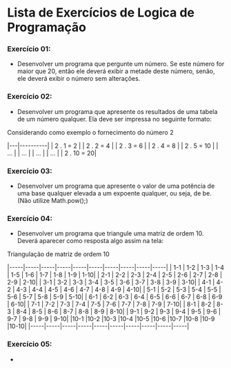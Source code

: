 # Lista de Exercícios de Logica de Programação

### Exercício 01:

- Desenvolver um programa que pergunte um número. Se este número for maior que 20, então ele deverá exibir a
metade deste número, senão, ele deverá exibir o número sem alterações.

### Exercício 02:

- Desenvolver um programa que apresente os resultados de uma tabela de um número qualquer. Ela deve ser
impressa no seguinte formato:

Considerando como exemplo o fornecimento do número 2

|---|----------|
| 2 . 1 = 2 |
| 2 . 2 = 4 |
| 2 . 3 = 6 |
| 2 . 4 = 8 |
| 2 . 5 = 10 |
| ...      |
| ...      |
| ...      |
| ...      |
| 2 . 10 = 20|

### Exercício 03:

- Desenvolver um programa que apresente o valor de uma potência de uma base qualquer elevada a um expoente
qualquer, ou seja, de be. (Não utilize Math.pow();)

### Exercício 04:

- Desenvolver um programa que triangule uma matriz de ordem 10.
Deverá aparecer como resposta algo assim na tela:

Triangulação de matriz de ordem 10

|-----|-----|-----|-----|-----|-----|-----|-----|-----|-----|
| 1-1 | 1-2 | 1-3 | 1-4 | 1-5 | 1-6 | 1-7 | 1-8 | 1-9 | 1-10|
| 2-1 | 2-2 | 2-3 | 2-4 | 2-5 | 2-6 | 2-7 | 2-8 | 2-9 | 2-10|
| 3-1 | 3-2 | 3-3 | 3-4 | 3-5 | 3-6 | 3-7 | 3-8 | 3-9 | 3-10|
| 4-1 | 4-2 | 4-3 | 4-4 | 4-5 | 4-6 | 4-7 | 4-8 | 4-9 | 4-10|
| 5-1 | 5-2 | 5-3 | 5-4 | 5-5 | 5-6 | 5-7 | 5-8 | 5-9 | 5-10|
| 6-1 | 6-2 | 6-3 | 6-4 | 6-5 | 6-6 | 6-7 | 6-8 | 6-9 | 6-10|
| 7-1 | 7-2 | 7-3 | 7-4 | 7-5 | 7-6 | 7-7 | 7-8 | 7-9 | 7-10|
| 8-1 | 8-2 | 8-3 | 8-4 | 8-5 | 8-6 | 8-7 | 8-8 | 8-9 | 8-10|
| 9-1 | 9-2 | 9-3 | 9-4 | 9-5 | 9-6 | 9-7 | 9-8 | 9-9 | 9-10|
|10-1 |10-2 |10-3 |10-4 |10-5 |10-6 |10-7 |10-8 |10-9 |10-10|
|-----|-----|-----|-----|-----|-----|-----|-----|-----|-----|

### Exercício 05:

- 